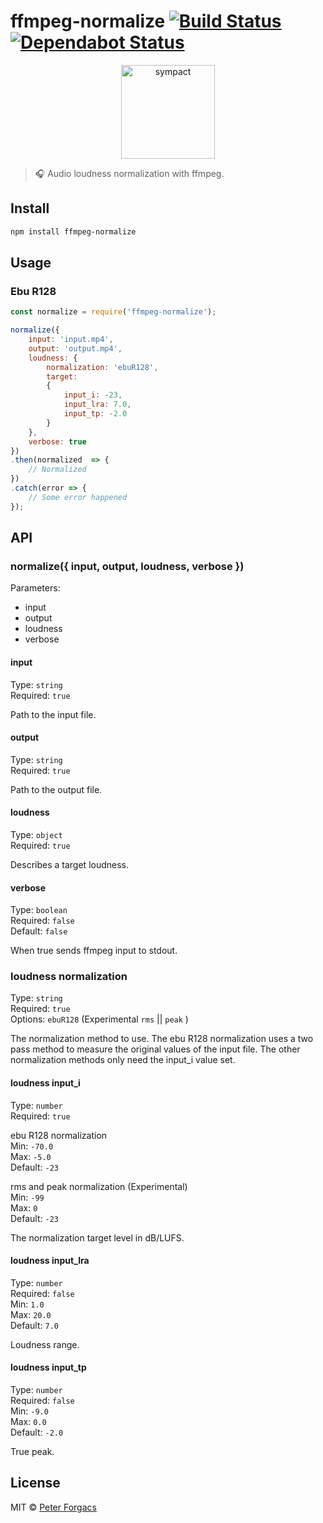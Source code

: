 # ffmpeg-normalize [![Build Status](https://travis-ci.org/peterforgacs/ffmpeg-normalize.svg?branch=master)](https://travis-ci.org/peterforgacs/ffmpeg-normalize)[![Dependabot Status](https://api.dependabot.com/badges/status?host=github&repo=peterforgacs/ffmpeg-normalize)](https://dependabot.com)

<p align="center">
  <a href="https://github.com/peterforgacs/ffmpeg-normalize">
    <img src="https://upload.wikimedia.org/wikipedia/commons/7/76/FFmpeg_icon.svg" alt="sympact" width="150"/>
  </a>
</p>

> 🎧 Audio loudness normalization with ffmpeg.

## Install

```bash
npm install ffmpeg-normalize
```

## Usage

### Ebu R128

```js
const normalize = require('ffmpeg-normalize');

normalize({
    input: 'input.mp4',
    output: 'output.mp4',
    loudness: {
        normalization: 'ebuR128',
        target:
        {
            input_i: -23,
            input_lra: 7.0,
            input_tp: -2.0
        }
    },
    verbose: true
})
.then(normalized  => {
    // Normalized
})
.catch(error => {
    // Some error happened
});
```

## API

### normalize({ input, output, loudness, verbose })

Parameters:

* input
* output
* loudness
* verbose

#### input

Type: `string`  
Required: `true`

Path to the input file.

#### output

Type: `string`  
Required: `true`

Path to the output file.

#### loudness

Type: `object`  
Required: `true`

Describes a target loudness.

#### verbose

Type: `boolean`  
Required: `false`  
Default: `false`

When true sends ffmpeg input to stdout.

### loudness normalization

Type: `string`  
Required: `true`  
Options: `ebuR128` (Experimental `rms` || `peak`   )

The normalization method to use.
The ebu R128 normalization uses a two pass method to measure the original values of the input file.
The other normalization methods only need the input_i value set.

#### loudness input_i

Type: `number`  
Required: `true`  

ebu R128 normalization  
Min: `-70.0`  
Max: `-5.0`  
Default: `-23`  

rms and peak normalization (Experimental)  
Min: `-99`  
Max: `0`  
Default: `-23`  

The normalization target level in dB/LUFS.

#### loudness input_lra

Type: `number`  
Required: `false`  
Min: `1.0`  
Max: `20.0`  
Default: `7.0`  

Loudness range.  

#### loudness input_tp

Type: `number`  
Required: `false`  
Min: `-9.0`  
Max: `0.0`  
Default: `-2.0`  

True peak.

## License

MIT © [Peter Forgacs](http://peterforgacs.github.io)

